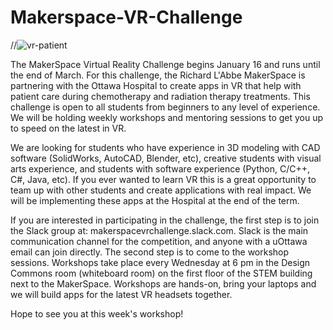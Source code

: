 # Makerspace-VR-Challenge

//![vr-patient](https://user-images.githubusercontent.com/7401790/51446315-73a4ac00-1cde-11e9-92be-b2fb9ff6d96e.jpg)


The MakerSpace Virtual Reality Challenge begins January 16 and runs until the end of March. For this challenge, the Richard L'Abbe MakerSpace is partnering with the Ottawa Hospital to create apps in VR that help with patient care during chemotherapy and radiation therapy treatments. This challenge is open to all students from beginners to any level of experience. We will be holding weekly workshops and mentoring sessions to get you up to speed on the latest in VR.  

We are looking for students who have experience in 3D modeling with CAD software (SolidWorks, AutoCAD, Blender, etc), creative students with visual arts experience, and students with software experience (Python, C/C++, C#, Java, etc). If you ever wanted to learn VR this is a great opportunity to team up with other students and create applications with real impact. We will be implementing these apps at the Hospital at the end of the term.

If you are interested in participating in the challenge, the first step is to join the Slack group at: makerspacevrchallenge.slack.com. Slack is the main communication channel for the competition, and anyone with a uOttawa email can join directly. The second step is to come to the workshop sessions. Workshops take place every Wednesday at 6 pm in the Design Commons room (whiteboard room) on the first floor of the STEM building next to the MakerSpace. Workshops are hands-on, bring your laptops and we will build apps for the latest VR headsets together.

Hope to see you at this week's workshop!
